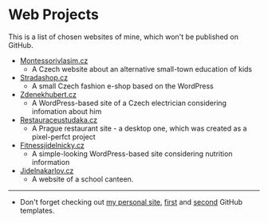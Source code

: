 # Web Projects
This is a list of chosen websites of mine, which won't be published on GitHub.


- [Montessorivlasim.cz](http://montessorivlasim.cz)
  - A Czech website about an alternative small-town education of kids
- [Stradashop.cz](http://stradashop.cz)
  - A small Czech fashion e-shop based on the WordPress
- [Zdenekhubert.cz](http://zdenekhubert.cz)
  - A WordPress-based site of a Czech electrician considering infomation about him
- [Restauraceustudaka.cz](http://restauraceustudaka.cz)
  - A Prague restaurant site - a desktop one, which was created as a pixel-perfct project
- [Fitnessjidelnicky.cz](http://fitnessjidelnicky.cz)
  - A simple-looking WordPress-based site considering nutrition information
- [Jidelnakarlov.cz](http://jidelnakarlov.cz/)
  - A website of a school canteen.   

------
  
- Don't forget checking out [my personal site](http://pesout.eu), [first](https://pesout.github.io/first-template) and [second](https://pesout.github.io/second-template) GitHub templates.
